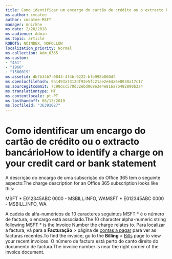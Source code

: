 ```yaml
---
title: Como identificar um encargo do cartão de crédito ou o extracto bancário
ms.author: cmcatee
author: cmcatee-MSFT
manager: mnirkhe
ms.date: 2/28/2018
ms.audience: Admin
ms.topic: article
ROBOTS: NOINDEX, NOFOLLOW
localization_priority: Normal
ms.collection: Adm_O365
ms.custom:
- "451"
- "1960"
- "1500019"
ms.assetid: db7b34b7-0843-4f4b-9222-bfb998b860df
ms.openlocfilehash: 9a1493a7312df92e5fc21ae2e64a6e8038a17c17
ms.sourcegitcommit: 7c90dcc570d32ebd968e3e4e816a7b482890b3a4
ms.translationtype: MT
ms.contentlocale: pt-PT
ms.lasthandoff: 08/13/2019
ms.locfileid: "36391027"
---
```

# <a name="how-to-identify-a-charge-on-your-credit-card-or-bank-statement"></a><span data-ttu-id="680b4-102">Como identificar um encargo do cartão de crédito ou o extracto bancário</span><span class="sxs-lookup"><span data-stu-id="680b4-102">How to identify a charge on your credit card or bank statement</span></span>

<span data-ttu-id="680b4-103">A descrição do encargo de uma subscrição do Office 365 tem o seguinte aspecto:</span><span class="sxs-lookup"><span data-stu-id="680b4-103">The charge description for an Office 365 subscription looks like this:</span></span>
  
<span data-ttu-id="680b4-104">MSFT \* E012345ABC 0000 - MSBILL.INFO, WA</span><span class="sxs-lookup"><span data-stu-id="680b4-104">MSFT \* E012345ABC 0000 - MSBILL.INFO, WA</span></span>
  
<span data-ttu-id="680b4-105">A cadeia de alfa-numéricos de 10 caracteres seguintes MSFT \* é o número de factura, o encargo está associado.</span><span class="sxs-lookup"><span data-stu-id="680b4-105">The 10 character alpha-numeric string following MSFT \* is the Invoice Number the charge relates to.</span></span> <span data-ttu-id="680b4-106">Para localizar a factura, vá para a **Facturação** \> página de [contas a pagar](https://go.microsoft.com/fwlink/p/?linkid=848039) para ver as facturas recentes.</span><span class="sxs-lookup"><span data-stu-id="680b4-106">To find the invoice, go to the **Billing** \> [Bills](https://go.microsoft.com/fwlink/p/?linkid=848039) page to view your recent invoices.</span></span> <span data-ttu-id="680b4-107">O número de factura está perto do canto direito do documento de factura.</span><span class="sxs-lookup"><span data-stu-id="680b4-107">The invoice number is near the right corner of the invoice document.</span></span>